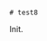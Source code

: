                                                                                                                                                                                                                                                                                                                                                                                                                                                                                                                                                                                                                                           # test8

Init.
